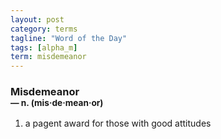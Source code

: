 ```yaml
---
layout: post
category: terms
tagline: "Word of the Day"
tags: [alpha_m]
term: misdemeanor
---
```


<h3>Misdemeanor<br/> <small>&mdash; n. (mis<span>&middot;</span>de<span>&middot;</span>mean<span>&middot;</span>or)</small></h3>
<p><ol><li>a pagent award for those with good attitudes</li>
</ol></p>
